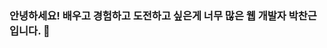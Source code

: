 ### 안녕하세요! 배우고 경험하고 도전하고 싶은게 너무 많은 웹 개발자 박찬근입니다. 👋

<!--
**ChanGeunPark/ChanGeunPark** is a ✨ _special_ ✨ repository because its `README.md` (this file) appears on your GitHub profile.

Here are some ideas to get you started:

- 🔭 I’m currently working on ...
- 🌱 I’m currently learning ...
- 👯 I’m looking to collaborate on ...
- 🤔 I’m looking for help with ...
- 💬 Ask me about ...
- 📫 How to reach me: ...
- 😄 Pronouns: ...
- ⚡ Fun fact: ...
-->
